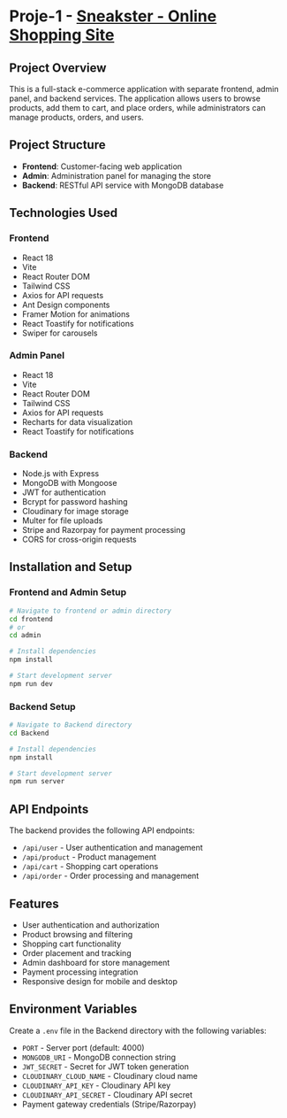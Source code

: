 # Proje-1 - [Sneakster - Online Shopping Site](https://sneakster-frontend.vercel.app)

## Project Overview
This is a full-stack e-commerce application with separate frontend, admin panel, and backend services. The application allows users to browse products, add them to cart, and place orders, while administrators can manage products, orders, and users.

## Project Structure
- **Frontend**: Customer-facing web application
- **Admin**: Administration panel for managing the store
- **Backend**: RESTful API service with MongoDB database

## Technologies Used

### Frontend
- React 18
- Vite
- React Router DOM
- Tailwind CSS
- Axios for API requests
- Ant Design components
- Framer Motion for animations
- React Toastify for notifications
- Swiper for carousels

### Admin Panel
- React 18
- Vite
- React Router DOM
- Tailwind CSS
- Axios for API requests
- Recharts for data visualization
- React Toastify for notifications

### Backend
- Node.js with Express
- MongoDB with Mongoose
- JWT for authentication
- Bcrypt for password hashing
- Cloudinary for image storage
- Multer for file uploads
- Stripe and Razorpay for payment processing
- CORS for cross-origin requests

## Installation and Setup

### Frontend and Admin Setup
```bash
# Navigate to frontend or admin directory
cd frontend
# or
cd admin

# Install dependencies
npm install

# Start development server
npm run dev
```

### Backend Setup
```bash
# Navigate to Backend directory
cd Backend

# Install dependencies
npm install

# Start development server
npm run server
```

## API Endpoints

The backend provides the following API endpoints:
- `/api/user` - User authentication and management
- `/api/product` - Product management
- `/api/cart` - Shopping cart operations
- `/api/order` - Order processing and management

## Features
- User authentication and authorization
- Product browsing and filtering
- Shopping cart functionality
- Order placement and tracking
- Admin dashboard for store management
- Payment processing integration
- Responsive design for mobile and desktop

## Environment Variables
Create a `.env` file in the Backend directory with the following variables:
- `PORT` - Server port (default: 4000)
- `MONGODB_URI` - MongoDB connection string
- `JWT_SECRET` - Secret for JWT token generation
- `CLOUDINARY_CLOUD_NAME` - Cloudinary cloud name
- `CLOUDINARY_API_KEY` - Cloudinary API key
- `CLOUDINARY_API_SECRET` - Cloudinary API secret
- Payment gateway credentials (Stripe/Razorpay) 